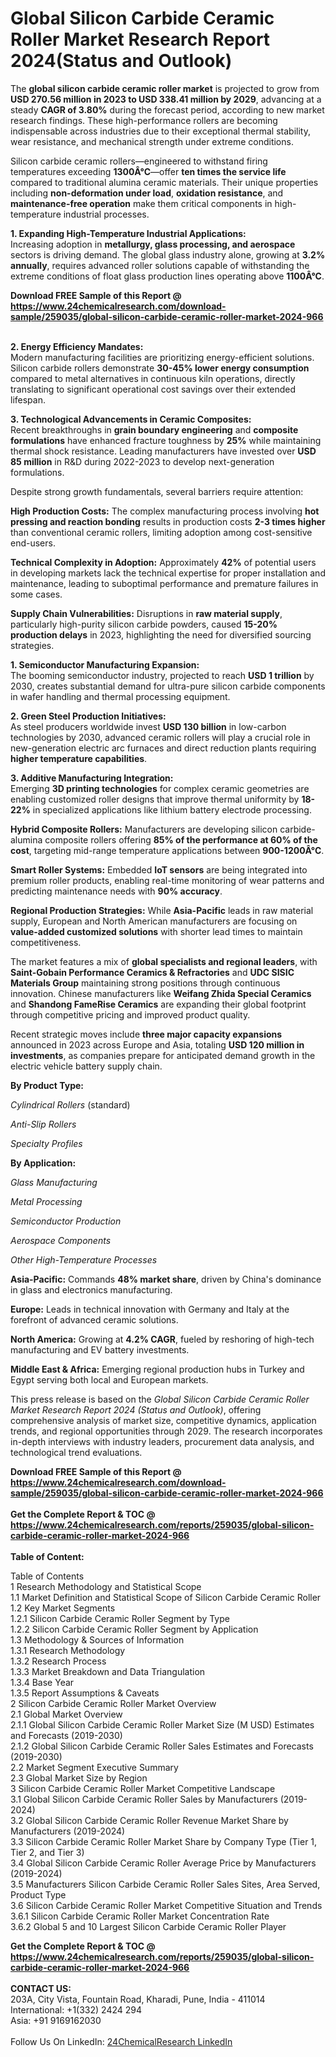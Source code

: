 <h1>Global Silicon Carbide Ceramic Roller Market Research Report 2024(Status and Outlook)</h1><p>The <strong>global silicon carbide ceramic roller market</strong> is projected to grow from <strong>USD 270.56 million in 2023 to USD 338.41 million by 2029</strong>, advancing at a steady <strong>CAGR of 3.80%</strong> during the forecast period, according to new market research findings. These high-performance rollers are becoming indispensable across industries due to their exceptional thermal stability, wear resistance, and mechanical strength under extreme conditions.</p><p>Silicon carbide ceramic rollers—engineered to withstand firing temperatures exceeding <strong>1300Â°C</strong>—offer <strong>ten times the service life</strong> compared to traditional alumina ceramic materials. Their unique properties including <strong>non-deformation under load</strong>, <strong>oxidation resistance</strong>, and <strong>maintenance-free operation</strong> make them critical components in high-temperature industrial processes.</p><p><strong>1. Expanding High-Temperature Industrial Applications:</strong><br>
Increasing adoption in <strong>metallurgy, glass processing, and aerospace</strong> sectors is driving demand. The global glass industry alone, growing at <strong>3.2% annually</strong>, requires advanced roller solutions capable of withstanding the extreme conditions of float glass production lines operating above <strong>1100Â°C</strong>.</p><div><b>Download FREE Sample of this Report @ 
            <a href="https://www.24chemicalresearch.com/download-sample/259035/global-silicon-carbide-ceramic-roller-market-2024-966">
            https://www.24chemicalresearch.com/download-sample/259035/global-silicon-carbide-ceramic-roller-market-2024-966</a></b></div><br><p><strong>2. Energy Efficiency Mandates:</strong><br>
Modern manufacturing facilities are prioritizing energy-efficient solutions. Silicon carbide rollers demonstrate <strong>30-45% lower energy consumption</strong> compared to metal alternatives in continuous kiln operations, directly translating to significant operational cost savings over their extended lifespan.</p><p><strong>3. Technological Advancements in Ceramic Composites:</strong><br>
Recent breakthroughs in <strong>grain boundary engineering</strong> and <strong>composite formulations</strong> have enhanced fracture toughness by <strong>25%</strong> while maintaining thermal shock resistance. Leading manufacturers have invested over <strong>USD 85 million</strong> in R&amp;D during 2022-2023 to develop next-generation formulations.</p><p>Despite strong growth fundamentals, several barriers require attention:</p><p><strong>High Production Costs:</strong> The complex manufacturing process involving <strong>hot pressing and reaction bonding</strong> results in production costs <strong>2-3 times higher</strong> than conventional ceramic rollers, limiting adoption among cost-sensitive end-users.</p><p><strong>Technical Complexity in Adoption:</strong> Approximately <strong>42%</strong> of potential users in developing markets lack the technical expertise for proper installation and maintenance, leading to suboptimal performance and premature failures in some cases.</p><p><strong>Supply Chain Vulnerabilities:</strong> Disruptions in <strong>raw material supply</strong>, particularly high-purity silicon carbide powders, caused <strong>15-20% production delays</strong> in 2023, highlighting the need for diversified sourcing strategies.</p><p><strong>1. Semiconductor Manufacturing Expansion:</strong><br>
The booming semiconductor industry, projected to reach <strong>USD 1 trillion</strong> by 2030, creates substantial demand for ultra-pure silicon carbide components in wafer handling and thermal processing equipment.</p><p><strong>2. Green Steel Production Initiatives:</strong><br>
As steel producers worldwide invest <strong>USD 130 billion</strong> in low-carbon technologies by 2030, advanced ceramic rollers will play a crucial role in new-generation electric arc furnaces and direct reduction plants requiring <strong>higher temperature capabilities</strong>.</p><p><strong>3. Additive Manufacturing Integration:</strong><br>
Emerging <strong>3D printing technologies</strong> for complex ceramic geometries are enabling customized roller designs that improve thermal uniformity by <strong>18-22%</strong> in specialized applications like lithium battery electrode processing.</p><p><strong>Hybrid Composite Rollers:</strong> Manufacturers are developing silicon carbide-alumina composite rollers offering <strong>85% of the performance at 60% of the cost</strong>, targeting mid-range temperature applications between <strong>900-1200Â°C</strong>.</p><p><strong>Smart Roller Systems:</strong> Embedded <strong>IoT sensors</strong> are being integrated into premium roller products, enabling real-time monitoring of wear patterns and predicting maintenance needs with <strong>90% accuracy</strong>.</p><p><strong>Regional Production Strategies:</strong> While <strong>Asia-Pacific</strong> leads in raw material supply, European and North American manufacturers are focusing on <strong>value-added customized solutions</strong> with shorter lead times to maintain competitiveness.</p><p>The market features a mix of <strong>global specialists and regional leaders</strong>, with <strong>Saint-Gobain Performance Ceramics &amp; Refractories</strong> and <strong>UDC SISIC Materials Group</strong> maintaining strong positions through continuous innovation. Chinese manufacturers like <strong>Weifang Zhida Special Ceramics</strong> and <strong>Shandong FameRise Ceramics</strong> are expanding their global footprint through competitive pricing and improved product quality.</p><p>Recent strategic moves include <strong>three major capacity expansions</strong> announced in 2023 across Europe and Asia, totaling <strong>USD 120 million in investments</strong>, as companies prepare for anticipated demand growth in the electric vehicle battery supply chain.</p><p><strong>By Product Type:</strong></p><p><em>Cylindrical Rollers</em> (standard)</p><p><em>Anti-Slip Rollers</em></p><p><em>Specialty Profiles</em></p><p><strong>By Application:</strong></p><p><em>Glass Manufacturing</em></p><p><em>Metal Processing</em></p><p><em>Semiconductor Production</em></p><p><em>Aerospace Components</em></p><p><em>Other High-Temperature Processes</em></p><p><strong>Asia-Pacific:</strong> Commands <strong>48% market share</strong>, driven by China's dominance in glass and electronics manufacturing.</p><p><strong>Europe:</strong> Leads in technical innovation with Germany and Italy at the forefront of advanced ceramic solutions.</p><p><strong>North America:</strong> Growing at <strong>4.2% CAGR</strong>, fueled by reshoring of high-tech manufacturing and EV battery investments.</p><p><strong>Middle East &amp; Africa:</strong> Emerging regional production hubs in Turkey and Egypt serving both local and European markets.</p><p>This press release is based on the <em>Global Silicon Carbide Ceramic Roller Market Research Report 2024 (Status and Outlook)</em>, offering comprehensive analysis of market size, competitive dynamics, application trends, and regional opportunities through 2029. The research incorporates in-depth interviews with industry leaders, procurement data analysis, and technological trend evaluations.</p><div><b>Download FREE Sample of this Report @ 
            <a href="https://www.24chemicalresearch.com/download-sample/259035/global-silicon-carbide-ceramic-roller-market-2024-966">
            https://www.24chemicalresearch.com/download-sample/259035/global-silicon-carbide-ceramic-roller-market-2024-966</a></b></div><br><div><b>Get the Complete Report & TOC @ 
            <a href="https://www.24chemicalresearch.com/reports/259035/global-silicon-carbide-ceramic-roller-market-2024-966">
            https://www.24chemicalresearch.com/reports/259035/global-silicon-carbide-ceramic-roller-market-2024-966</a></b></div><br>
            <b>Table of Content:</b><p>Table of Contents<br />
1 Research Methodology and Statistical Scope<br />
1.1 Market Definition and Statistical Scope of Silicon Carbide Ceramic Roller<br />
1.2 Key Market Segments<br />
1.2.1 Silicon Carbide Ceramic Roller Segment by Type<br />
1.2.2 Silicon Carbide Ceramic Roller Segment by Application<br />
1.3 Methodology & Sources of Information<br />
1.3.1 Research Methodology<br />
1.3.2 Research Process<br />
1.3.3 Market Breakdown and Data Triangulation<br />
1.3.4 Base Year<br />
1.3.5 Report Assumptions & Caveats<br />
2 Silicon Carbide Ceramic Roller Market Overview<br />
2.1 Global Market Overview<br />
2.1.1 Global Silicon Carbide Ceramic Roller Market Size (M USD) Estimates and Forecasts (2019-2030)<br />
2.1.2 Global Silicon Carbide Ceramic Roller Sales Estimates and Forecasts (2019-2030)<br />
2.2 Market Segment Executive Summary<br />
2.3 Global Market Size by Region<br />
3 Silicon Carbide Ceramic Roller Market Competitive Landscape<br />
3.1 Global Silicon Carbide Ceramic Roller Sales by Manufacturers (2019-2024)<br />
3.2 Global Silicon Carbide Ceramic Roller Revenue Market Share by Manufacturers (2019-2024)<br />
3.3 Silicon Carbide Ceramic Roller Market Share by Company Type (Tier 1, Tier 2, and Tier 3)<br />
3.4 Global Silicon Carbide Ceramic Roller Average Price by Manufacturers (2019-2024)<br />
3.5 Manufacturers Silicon Carbide Ceramic Roller Sales Sites, Area Served, Product Type<br />
3.6 Silicon Carbide Ceramic Roller Market Competitive Situation and Trends<br />
3.6.1 Silicon Carbide Ceramic Roller Market Concentration Rate<br />
3.6.2 Global 5 and 10 Largest Silicon Carbide Ceramic Roller Player</p><div><b>Get the Complete Report & TOC @ 
            <a href="https://www.24chemicalresearch.com/reports/259035/global-silicon-carbide-ceramic-roller-market-2024-966">
            https://www.24chemicalresearch.com/reports/259035/global-silicon-carbide-ceramic-roller-market-2024-966</a></b></div><br><b>CONTACT US:</b><br>
            203A, City Vista, Fountain Road, Kharadi, Pune, India - 411014<br>
            International: +1(332) 2424 294<br>
            Asia: +91 9169162030 <br><br>
            Follow Us On LinkedIn: <a href="https://www.linkedin.com/company/24chemicalresearch/">24ChemicalResearch LinkedIn</a>